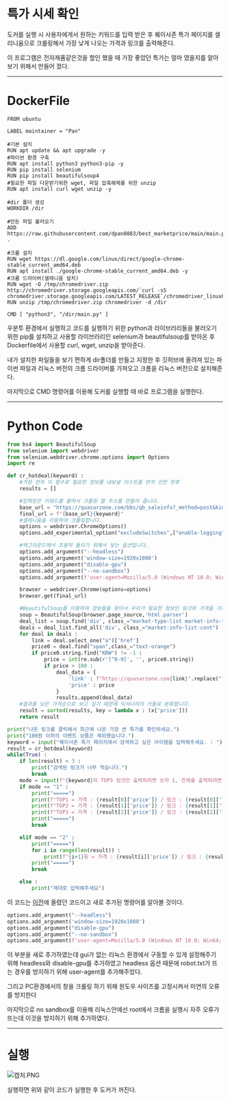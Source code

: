 # 특가 시세 확인

도커를 실행 시 사용자에게서 원하는 키워드를 입력 받은 후 퀘이사존 특가 페이지를 셀리니움으로 크롤링해서 가장 낮게 나오는 가격과 링크를 출력해준다.

이 프로그램은 전자제품같은것을 할인 했을 때 가장 좋았던 특가는 얼마 였을지를 알아보기 위해서 만들어 졌다.

---

# DockerFile

```docker
FROM ubuntu

LABEL maintainer = "Pan"

#기본 설치
RUN apt update && apt upgrade -y
#파이썬 환경 구축
RUN apt install python3 python3-pip -y
RUN pip install selenium
RUN pip install beautifulsoup4
#필요한 파일 다운받기위한 wget, 파일 압축해제를 위한 unzip
RUN apt install curl wget unzip -y

#dir 폴더 생성
WORKDIR /dir

#만든 파일 불러오기
ADD https://raw.githubusercontent.com/dpan0883/best_marketprice/main/main.py .

#크롬 설치
RUN wget https://dl.google.com/linux/direct/google-chrome-stable_current_amd64.deb
RUN apt install ./google-chrome-stable_current_amd64.deb -y
#크롬 드라이버(셀레니움 설치)
RUN wget -O /tmp/chromedriver.zip http://chromedriver.storage.googleapis.com/`curl -sS chromedriver.storage.googleapis.com/LATEST_RELEASE`/chromedriver_linux64.zip
RUN unzip /tmp/chromedriver.zip chromedriver -d /dir

CMD [ "python3", "/dir/main.py" ]
```

우분투 환경에서 실행하고 코드를 실행하기 위한 python과 라이브러리들을 불러오기 위한 pip를 설치하고 사용할 라이브러리인 selenium과 beautifulsoup를 받아온 후 Dockerfile에서 사용할 curl, wget, unzip을 받아준다.

내가 설치한 파일들을 보기 편하게 dir폴더를 만들고 지정한 후 깃허브에 올려져 있는 파이썬 파일과 리눅스 버전의 크롬 드라이버를 가져오고 크롬을 리눅스 버전으로 설치해준다.

마지막으로 CMD 명령어를 이용해 도커를 실행할 때 바로 프로그램을 실행한다.

---

# Python Code

```python
from bs4 import BeautifulSoup
from selenium import webdriver
from selenium.webdriver.chrome.options import Options
import re

def cr_hotdeal(keyword) :
    #가장 먼저 이 함수로 필요한 정보를 내보낼 리스트를 먼저 선언 한후 
    results = []

    #입력받은 키워드를 붙여서 크롤링 할 주소를 만들어 줍니다.
    base_url = "https://quasarzone.com/bbs/qb_saleinfo?_method=post&kind=subject&keyword="
    final_url = f"{base_url}{keyword}"
    #셀레니움을 이용하여 크롤링합니다.
    options = webdriver.ChromeOptions()
    options.add_experimental_option("excludeSwitches",["enable-logging"])

    #백그라운드에서 조용히 돌리기 위해서 넣는 옵션입니다.
    options.add_argument("--headless")
    options.add_argument('window-size=1920x1080')
    options.add_argument("disable-gpu")
    options.add_argument("--no-sandbox")
    options.add_argument(f'user-agent=Mozilla/5.0 (Windows NT 10.0; Win64; x64) AppleWebKit/537.36 (KHTML, like Gecko) Chrome/109.0.0.0 Safari/537.36')

    browser = webdriver.Chrome(options=options)
    browser.get(final_url)

    #BeautifulSoup를 이용하여 정보들을 찾아서 우리가 필요한 정보인 링크와 가격을 가져오고 후에 내보낼 리스트에 추가해줍니다.
    soup = BeautifulSoup(browser.page_source,'html.parser')
    deal_list = soup.find('div', class_="market-type-list market-info-type-list relative")
    deals = deal_list.find_all('div', class_="market-info-list-cont")
    for deal in deals :
        link = deal.select_one("a")['href']
        price0 = deal.find("span",class_="text-orange")
        if price0.string.find("KRW") != -1 :
            price = int(re.sub(r'[^0-9]', '', price0.string))
            if price > 100 :
                deal_data = {
                    'link' : f"https://quasarzone.com{link}".replace(","," "),
                    'price' : price
                }
                results.append(deal_data)
    #결과를 낮은 가격순으로 보고 싶기 때문에 딕셔너리의 키들로 분류합니다.
    result = sorted(results, key = lambda x : (x['price']))
    return result

print("나온 링크를 클릭해서 최근에 나온 가장 싼 특가를 확인하세요.")
print("100원 이하의 이벤트 상품은 제외했습니다.")
keyword = input("퀘이사존 특가 페이지에서 검색하고 싶은 아이템을 입력해주세요. : ")
result = cr_hotdeal(keyword)
while(True) :
    if len(result) < 3 :
        print("검색된 링크가 너무 적습니다.")
        break
    mode = input(f"{keyword}의 TOP3 링크만 출력하려면 숫자 1, 전체를 출력하려면 숫자 2를 입력해주세요. : ")
    if mode == "1" :
        print("=====")
        print(f"TOP1 = 가격 : {result[0]['price']} / 링크 : {result[0]['link']}")
        print(f"TOP2 = 가격 : {result[1]['price']} / 링크 : {result[1]['link']}")
        print(f"TOP3 = 가격 : {result[2]['price']} / 링크 : {result[2]['link']}")
        print("=====")
        break

    elif mode == "2" :
        print("=====")
        for i in range(len(result)) :
            print(f"{i+1}등 = 가격 : {result[i]['price']} / 링크 : {result[i]['link']}")
        print("=====")
        break

    else :
        print("제대로 입력해주세요")
```

이 코드는 [이전](https://github.com/dpan0883/best_marketprice)에 올렸던 코드이고 새로 추가된 명령어를 알아볼 것이다.

```python
options.add_argument("--headless")
options.add_argument('window-size=1920x1080')
options.add_argument("disable-gpu")
options.add_argument("--no-sandbox")
options.add_argument(f'user-agent=Mozilla/5.0 (Windows NT 10.0; Win64; x64) AppleWebKit/537.36 (KHTML, like Gecko) Chrome/109.0.0.0 Safari/537.36')
```

이 부분을 새로 추가하였는데 gui가 없는 리눅스 환경에서 구동할 수 있게 설정해주기 위해 headless와 disable-gpu를 추가하였고 headless 옵션 때문에 robot.txt가 뜨는 경우를 방지하기 위해 user-agent를 추가해주었다.

그리고 PC환경에서의 창을 크롤링 하기 위해 원도우 사이즈를 고정시켜서 미연의 오류를 방지한다

마지막으로 no sandbox를 이용해 리눅스안에선 root에서 크롬을 실행시 자주 오류가 뜨는데 이것을 방지하기 위해 추가하였다.

---

# 실행

![캡처.PNG](https://s3-us-west-2.amazonaws.com/secure.notion-static.com/21bd5f82-4b4d-47d4-a3cf-79ce79d9456c/%EC%BA%A1%EC%B2%98.png)

실행하면 위와 같이 코드가 실행한 후 도커가 꺼진다.
